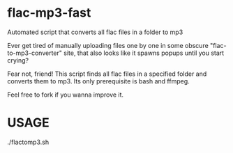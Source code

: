 # flac-mp3-fast
Automated script that converts all flac files in a folder to mp3

Ever get tired of manually uploading files one by one in some obscure "flac-to-mp3-converter" site, that also looks like it spawns popups until you start crying?

Fear not, friend! This script finds all flac files in a specified folder and converts them to mp3. Its only prerequisite is bash and ffmpeg.

Feel free to fork if you wanna improve it.

# USAGE
./flactomp3.sh <folderName>
